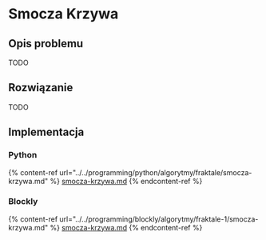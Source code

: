 # Smocza Krzywa

## Opis problemu

TODO

## Rozwiązanie

TODO

## Implementacja

### Python

{% content-ref url="../../programming/python/algorytmy/fraktale/smocza-krzywa.md" %}
[smocza-krzywa.md](../../programming/python/algorytmy/fraktale/smocza-krzywa.md)
{% endcontent-ref %}

### Blockly

{% content-ref url="../../programming/blockly/algorytmy/fraktale-1/smocza-krzywa.md" %}
[smocza-krzywa.md](../../programming/blockly/algorytmy/fraktale-1/smocza-krzywa.md)
{% endcontent-ref %}
